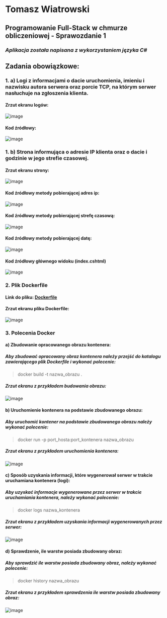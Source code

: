 # Tomasz Wiatrowski
## Programowanie Full-Stack w chmurze obliczeniowej - Sprawozdanie 1
### *Aplikacja została napisana z wykorzystaniem języka C#*

## Zadania obowiązkowe:

### 1. a) Logi z informacjami o dacie uruchomienia, imieniu i nazwisku autora serwera oraz porcie TCP, na którym serwer nasłuchuje na zgłoszenia klienta.
#### Zrzut ekranu logów:
![image](https://github.com/TomWia9/PWCHO-S1/assets/43671686/efe26fb2-1321-4444-8068-82895f102723)
#### Kod źródłowy:
![image](https://github.com/TomWia9/PWCHO-S1/assets/43671686/8c14a468-ecb8-4a06-9775-8f1a8e9f56c1)

### 1. b) Strona informująca o adresie IP klienta oraz o dacie i godzinie w jego strefie czasowej.
#### Zrzut ekranu strony:
![image](https://github.com/TomWia9/PWCHO-S1/assets/43671686/41eff874-f402-4d74-97c2-7962ea12793d)
#### Kod źródłowy metody pobierającej adres ip:
![image](https://github.com/TomWia9/PWCHO-S1/assets/43671686/ccfc5525-9a34-4549-ad6d-7e91456ce9f2)
#### Kod źródłowy metody pobierającej strefę czasową:
![image](https://github.com/TomWia9/PWCHO-S1/assets/43671686/c0971e8a-2a58-48e4-8a65-12b2fdb2dc8a)
#### Kod źródłowy metody pobierającej datę:
![image](https://github.com/TomWia9/PWCHO-S1/assets/43671686/dbdb6ad6-8647-4f78-b238-61e6ad12578f)
#### Kod źródłowy głównego widoku (index.cshtml)
![image](https://github.com/TomWia9/PWCHO-S1/assets/43671686/d003cf49-95ab-420c-84f4-2509dd9047f6)

### 2. Plik Dockerfile
#### Link do pliku: [Dockerfile](./Dockerfile)
#### Zrzut ekranu pliku Dockerfile:
![image](https://github.com/TomWia9/PWCHO-S1/assets/43671686/25cde9e9-50ec-4b04-8fe3-7e85661085e4)

### 3. Polecenia Docker

#### a) Zbudowanie opracowanego obrazu kontenera:
##### Aby zbudować opracowany obraz kontenera należy przejść do katalogu zawierającego plik Dockerfile i wykonać polecenie:
  > docker build -t nazwa_obrazu .
##### Zrzut ekranu z przykładem budowania obrazu:
![image](https://github.com/TomWia9/PWCHO-S1/assets/43671686/06fc7b90-16ef-4820-bf8d-00ae67f31039)

#### b) Uruchomienie kontenera na podstawie zbudowanego obrazu:
##### Aby uruchomić kontener na podstawie zbudowanego obrazu należy wykonać polecenie:
  > docker run -p port_hosta:port_kontenera nazwa_obrazu
##### Zrzut ekranu z przykładem uruchomienia kontenera:
![image](https://github.com/TomWia9/PWCHO-S1/assets/43671686/8dad7d0c-a5d5-4003-bbb9-fa795f1189ed)

#### c) Sposób uzyskania informacji, które wygenerował serwer w trakcie uruchamiana kontenera (logi):
##### Aby uzyskać informacje wygenerowane przez serwer w trakcie uruchamiania kontenera, należy wykonać polecenie:
  > docker logs nazwa_kontenera
##### Zrzut ekranu z przykładem uzyskania informacji wygenerowanych przez serwer:
![image](https://github.com/TomWia9/PWCHO-S1/assets/43671686/19f8111d-48e6-4a49-8d51-08fb5fd6a8e2)

#### d) Sprawdzenie, ile warstw posiada zbudowany obraz:
##### Aby sprawdzić ile warstw posiada zbudowany obraz, należy wykonać polecenie:
  > docker history nazwa_obrazu
##### Zrzut ekranu z przykładem sprawdzenia ile warstw posiada zbudowany obraz:
![image](https://github.com/TomWia9/PWCHO-S1/assets/43671686/8602e0e4-8810-495b-b367-a9fcd5651b01)
